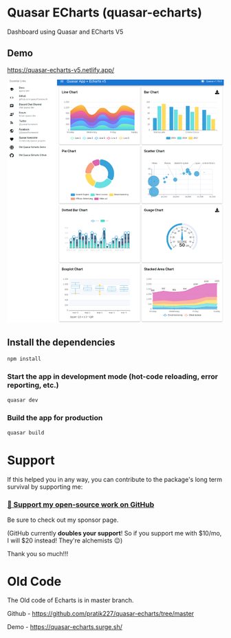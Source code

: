 # Quasar ECharts (quasar-echarts)

Dashboard using Quasar and ECharts V5

## Demo

https://quasar-echarts-v5.netlify.app/

![Alt text](public/QuasarEchartV5.png?raw=true "Screenshot")

## Install the dependencies
```bash
npm install
```

### Start the app in development mode (hot-code reloading, error reporting, etc.)
```bash
quasar dev
```


### Build the app for production
```bash
quasar build
```


# Support

If this helped you in any way, you can contribute to the package's long term survival by supporting me:

### [💜 Support my open-source work on GitHub](https://github.com/sponsors/pratik227)

Be sure to check out my sponsor page.

(GitHub currently **doubles your support**! So if you support me with $10/mo, I will $20 instead! They're alchemists 😉)

Thank you so much!!!


# Old Code

The Old code of Echarts is in master branch.

Github - https://github.com/pratik227/quasar-echarts/tree/master

Demo - https://quasar-echarts.surge.sh/

